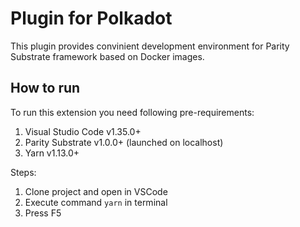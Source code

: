 # Plugin for Polkadot

This plugin provides convinient development environment for Parity Substrate framework based on Docker images.

## How to run

To run this extension you need following pre-requirements:

1) Visual Studio Code v1.35.0+
2) Parity Substrate v1.0.0+ (launched on localhost)
3) Yarn v1.13.0+

Steps:

1) Clone project and open in VSCode
2) Execute command `yarn` in terminal
3) Press F5
